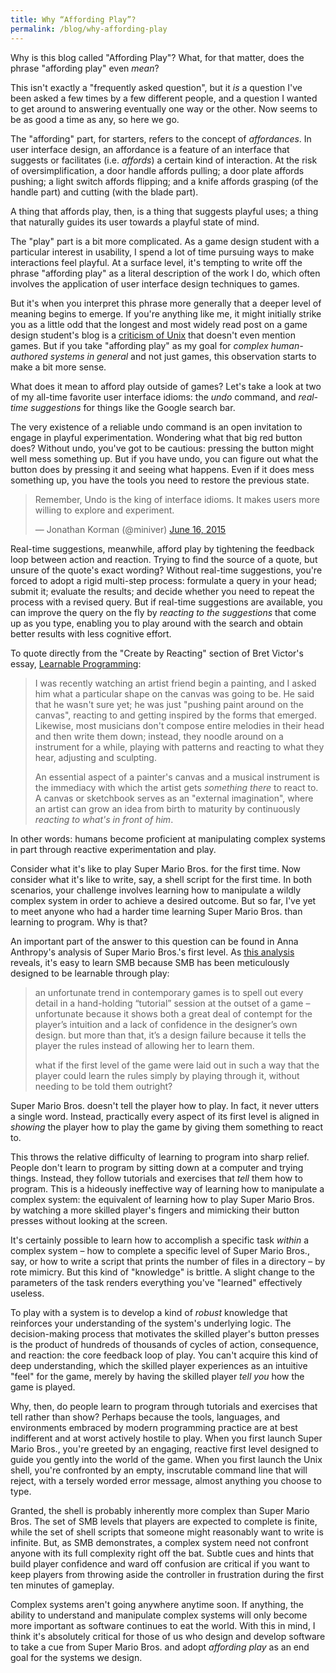```yaml
---
title: Why “Affording Play”?
permalink: /blog/why-affording-play
---
```


Why is this blog called "Affording Play"? What, for that matter, does the phrase "affording play" even *mean*?

This isn't exactly a "frequently asked question", but it *is* a question I've been asked a few times by a few different people, and a question I wanted to get around to answering eventually one way or the other. Now seems to be as good a time as any, so here we go.

The "affording" part, for starters, refers to the concept of *affordances*. In user interface design, an affordance is a feature of an interface that suggests or facilitates (i.e. *affords*) a certain kind of interaction. At the risk of oversimplification, a door handle affords pulling; a door plate affords pushing; a light switch affords flipping; and a knife affords grasping (of the handle part) and cutting (with the blade part).

A thing that affords play, then, is a thing that suggests playful uses; a thing that naturally guides its user towards a playful state of mind.

The "play" part is a bit more complicated. As a game design student with a particular interest in usability, I spend a lot of time pursuing ways to make interactions feel playful. At a surface level, it's tempting to write off the phrase "affording play" as a literal description of the work I do, which often involves the application of user interface design techniques to games.

But it's when you interpret this phrase more generally that a deeper level of meaning begins to emerge. If you're anything like me, it might initially strike you as a little odd that the longest and most widely read post on a game design student's blog is a [criticism of Unix](http://mkremins.github.io/blog/unix-not-acceptable-unix/) that doesn't even mention games. But if you take "affording play" as my goal for *complex human-authored systems in general* and not just games, this observation starts to make a bit more sense.

What does it mean to afford play outside of games? Let's take a look at two of my all-time favorite user interface idioms: the *undo* command, and *real-time suggestions* for things like the Google search bar.

The very existence of a reliable undo command is an open invitation to engage in playful experimentation. Wondering what that big red button does? Without undo, you've got to be cautious: pressing the button might well mess something up. But if you have undo, you can figure out what the button does by pressing it and seeing what happens. Even if it does mess something up, you have the tools you need to restore the previous state.

<blockquote class="twitter-tweet" data-conversation="none" lang="en"><p lang="en" dir="ltr">Remember, Undo is the king of interface idioms.&#10;&#10;It makes users more willing to explore and experiment.</p>&mdash; Jonathan Korman (@miniver) <a href="https://twitter.com/miniver/status/610868340442157056">June 16, 2015</a></blockquote>
<script async src="//platform.twitter.com/widgets.js" charset="utf-8"></script>

Real-time suggestions, meanwhile, afford play by tightening the feedback loop between action and reaction. Trying to find the source of a quote, but unsure of the quote's exact wording? Without real-time suggestions, you're forced to adopt a rigid multi-step process: formulate a query in your head; submit it; evaluate the results; and decide whether you need to repeat the process with a revised query. But if real-time suggestions are available, you can improve the query on the fly by *reacting to the suggestions* that come up as you type, enabling you to play around with the search and obtain better results with less cognitive effort.

To quote directly from the "Create by Reacting" section of Bret Victor's essay, [Learnable Programming](http://worrydream.com/LearnableProgramming/):

> I was recently watching an artist friend begin a painting, and I asked him what a particular shape on the canvas was going to be. He said that he wasn't sure yet; he was just "pushing paint around on the canvas", reacting to and getting inspired by the forms that emerged. Likewise, most musicians don't compose entire melodies in their head and then write them down; instead, they noodle around on a instrument for a while, playing with patterns and reacting to what they hear, adjusting and sculpting.
>
> An essential aspect of a painter's canvas and a musical instrument is the immediacy with which the artist gets *something there* to react to. A canvas or sketchbook serves as an "external imagination", where an artist can grow an idea from birth to maturity by continuously *reacting to what's in front of him*.

In other words: humans become proficient at manipulating complex systems in part through reactive experimentation and play.

Consider what it's like to play Super Mario Bros. for the first time. Now consider what it's like to write, say, a shell script for the first time. In both scenarios, your challenge involves learning how to manipulate a wildly complex system in order to achieve a desired outcome. But so far, I've yet to meet anyone who had a harder time learning Super Mario Bros. than learning to program. Why is that?

An important part of the answer to this question can be found in Anna Anthropy's analysis of Super Mario Bros.'s first level. As [this analysis](http://auntiepixelante.com/?p=465) reveals, it's easy to learn SMB because SMB has been meticulously designed to be learnable through play:

> an unfortunate trend in contemporary games is to spell out every detail in a hand-holding “tutorial” session at the outset of a game – unfortunate because it shows both a great deal of contempt for the player’s intuition and a lack of confidence in the designer’s own design. but more than that, it’s a design failure because it tells the player the rules instead of allowing her to learn them.
>
> what if the first level of the game were laid out in such a way that the player could learn the rules simply by playing through it, without needing to be told them outright?

Super Mario Bros. doesn't tell the player how to play. In fact, it never utters a single word. Instead, practically every aspect of its first level is aligned in *showing* the player how to play the game by giving them something to react to.

This throws the relative difficulty of learning to program into sharp relief. People don't learn to program by sitting down at a computer and trying things. Instead, they follow tutorials and exercises that *tell* them how to program. This is a hideously ineffective way of learning how to manipulate a complex system: the equivalent of learning how to play Super Mario Bros. by watching a more skilled player's fingers and mimicking their button presses without looking at the screen.

It's certainly possible to learn how to accomplish a specific task *within* a complex system – how to complete a specific level of Super Mario Bros., say, or how to write a script that prints the number of files in a directory – by rote mimicry. But this kind of "knowledge" is brittle. A slight change to the parameters of the task renders everything you've "learned" effectively useless.

To play with a system is to develop a kind of *robust* knowledge that reinforces your understanding of the system's underlying logic. The decision-making process that motivates the skilled player's button presses is the product of hundreds of thousands of cycles of action, consequence, and reaction: the core feedback loop of play. You can't acquire this kind of deep understanding, which the skilled player experiences as an intuitive "feel" for the game, merely by having the skilled player *tell you* how the game is played.

Why, then, do people learn to program through tutorials and exercises that tell rather than show? Perhaps because the tools, languages, and environments embraced by modern programming practice are at best indifferent and at worst actively hostile to play. When you first launch Super Mario Bros., you're greeted by an engaging, reactive first level designed to guide you gently into the world of the game. When you first launch the Unix shell, you're confronted by an empty, inscrutable command line that will reject, with a tersely worded error message, almost anything you choose to type.

Granted, the shell is probably inherently more complex than Super Mario Bros. The set of SMB levels that players are expected to complete is finite, while the set of shell scripts that someone might reasonably want to write is infinite. But, as SMB demonstrates, a complex system need not confront anyone with its full complexity right off the bat. Subtle cues and hints that build player confidence and ward off confusion are critical if you want to keep players from throwing aside the controller in frustration during the first ten minutes of gameplay.

Complex systems aren't going anywhere anytime soon. If anything, the ability to understand and manipulate complex systems will only become more important as software continues to eat the world. With this in mind, I think it's absolutely critical for those of us who design and develop software to take a cue from Super Mario Bros. and adopt *affording play* as an end goal for the systems we design.
